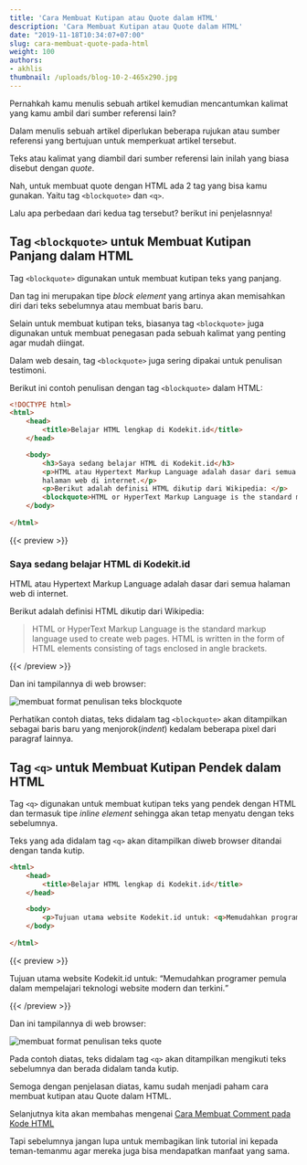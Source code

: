 ```yaml
---
title: 'Cara Membuat Kutipan atau Quote dalam HTML'
description: 'Cara Membuat Kutipan atau Quote dalam HTML'
date: "2019-11-18T10:34:07+07:00"
slug: cara-membuat-quote-pada-html
weight: 100
authors:
- akhlis
thumbnail: /uploads/blog-10-2-465x290.jpg
---
```


Pernahkah kamu menulis sebuah artikel kemudian mencantumkan kalimat yang kamu ambil dari sumber referensi lain?

Dalam menulis sebuah artikel diperlukan beberapa rujukan atau sumber referensi yang bertujuan untuk memperkuat artikel tersebut. 

Teks atau kalimat yang diambil dari sumber referensi lain inilah yang biasa disebut dengan _quote_.

Nah, untuk membuat quote dengan HTML ada 2 tag yang bisa kamu gunakan. Yaitu tag `<blockquote>` dan `<q>`.

Lalu apa perbedaan dari kedua tag tersebut? berikut ini penjelasnnya!

## Tag `<blockquote>` untuk Membuat Kutipan Panjang dalam HTML

Tag `<blockquote>` digunakan untuk membuat kutipan teks yang panjang. 

Dan tag ini merupakan tipe _block element_ yang artinya akan memisahkan diri dari teks sebelumnya atau membuat baris baru.

Selain untuk membuat kutipan teks, biasanya tag `<blockquote>` juga digunakan untuk membuat penegasan pada sebuah kalimat yang penting agar mudah diingat.

Dalam web desain, tag `<blockquote>` juga sering dipakai untuk penulisan testimoni.

Berikut ini contoh penulisan dengan tag `<blockquote>` dalam HTML:

```html
<!DOCTYPE html>
<html>
    <head>
        <title>Belajar HTML lengkap di Kodekit.id</title>
    </head>

    <body>
        <h3>Saya sedang belajar HTML di Kodekit.id</h3>
        <p>HTML atau Hypertext Markup Language adalah dasar dari semua 
        halaman web di internet.</p>
        <p>Berikut adalah definisi HTML dikutip dari Wikipedia: </p>
        <blockquote>HTML or HyperText Markup Language is the standard markup language used to create web pages. HTML is written in the form of HTML elements consisting of tags enclosed in angle brackets.</blockquote>
    </body>
 
</html>
```

{{< preview >}}
    <h3>Saya sedang belajar HTML di Kodekit.id</h3>
    <p class="mb-2">HTML atau Hypertext Markup Language adalah dasar dari semua 
    halaman web di internet.</p>
    <p class="mb-2">Berikut adalah definisi HTML dikutip dari Wikipedia: </p>
    <blockquote class="text-sm text-gray-600 pl-4">HTML or HyperText Markup Language is the standard markup language used to create web pages. HTML is written in the form of HTML elements consisting of tags enclosed in angle brackets.</blockquote>
{{< /preview >}}

Dan ini tampilannya di web browser:

![membuat format penulisan teks blockquote](/images/html/format-text-blockquote.png)

Perhatikan contoh diatas, teks didalam tag `<blockquote>` akan ditampilkan sebagai baris baru yang menjorok(_indent_) kedalam beberapa pixel dari paragraf lainnya.

## Tag `<q>` untuk Membuat Kutipan Pendek dalam HTML

Tag `<q>` digunakan untuk membuat kutipan teks yang pendek dengan HTML dan termasuk tipe _inline element_ sehingga akan tetap menyatu dengan teks sebelumnya.

Teks yang ada didalam tag `<q>` akan ditampilkan diweb browser ditandai dengan tanda kutip.

```html
<html>
    <head>
        <title>Belajar HTML lengkap di Kodekit.id</title>
    </head>

    <body>
        <p>Tujuan utama website Kodekit.id untuk: <q>Memudahkan programer pemula dalam mempelajari teknologi website modern dan terkini.</q></p>
    </body>
 
</html>
```

{{< preview >}}
<p>Tujuan utama website Kodekit.id untuk: <q>Memudahkan programer pemula dalam mempelajari teknologi website modern dan terkini.</q></p>
{{< /preview >}}

Dan ini tampilannya di web browser:

![membuat format penulisan teks quote](/images/html/format-text-q.png)

Pada contoh diatas, teks didalam tag `<q>` akan ditampilkan mengikuti teks sebelumnya dan berada didalam tanda kutip.

Semoga dengan penjelasan diatas, kamu sudah menjadi paham cara membuat kutipan atau Quote dalam HTML.

Selanjutnya kita akan membahas mengenai [Cara Membuat Comment pada Kode HTML](/html/membuat-komentar-pada-html/)

Tapi sebelumnya jangan lupa untuk membagikan link tutorial ini kepada teman-temanmu agar mereka juga bisa mendapatkan manfaat yang sama.
